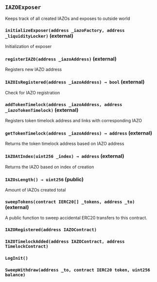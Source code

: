 ## `IAZOExposer`

Keeps track of all created IAZOs and exposes to outside world




### `initializeExposer(address _iazoFactory, address _liquidityLocker)` (external)

Initialization of exposer




### `registerIAZO(address _iazoAddress)` (external)

Registers new IAZO address




### `IAZOIsRegistered(address _iazoAddress) → bool` (external)

Check for IAZO registration




### `addTokenTimelock(address _iazoAddress, address _iazoTokenTimelock)` (external)

Registers token timelock address and links with corresponding IAZO




### `getTokenTimelock(address _iazoAddress) → address` (external)

Returns the token timelock address based on IAZO address




### `IAZOAtIndex(uint256 _index) → address` (external)

Returns the IAZO based on index of creation




### `IAZOsLength() → uint256` (public)

Amount of IAZOs created total




### `sweepTokens(contract IERC20[] _tokens, address _to)` (external)

A public function to sweep accidental ERC20 transfers to this contract. 





### `IAZORegistered(address IAZOContract)`





### `IAZOTimelockAdded(address IAZOContract, address TimelockContract)`





### `LogInit()`





### `SweepWithdraw(address _to, contract IERC20 token, uint256 balance)`





